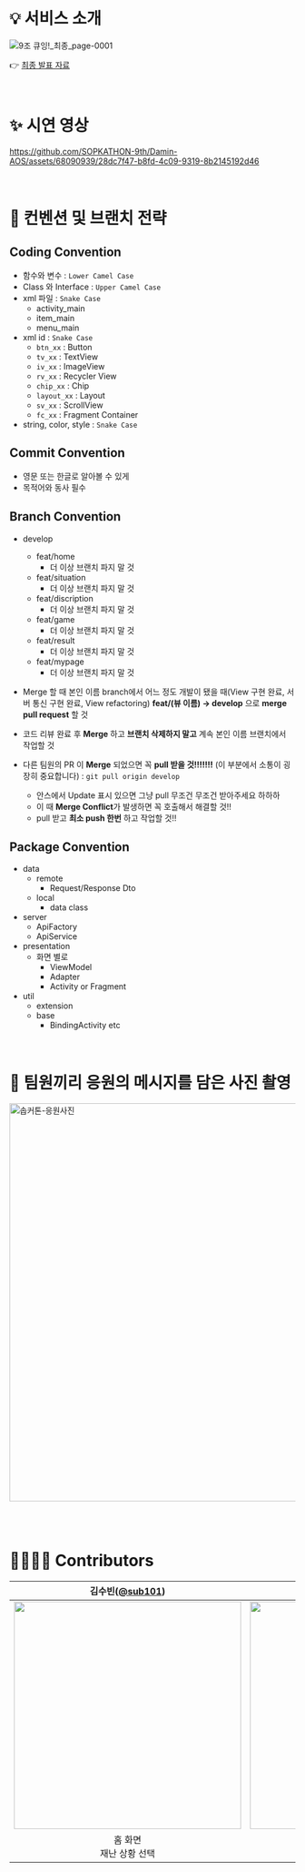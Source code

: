 # 💡 서비스 소개

<!-- <a href=""><img src="https://github.com/SOPKATHON-9th/Damin-AOS/assets/68090939/34c80df6-75e7-49c3-a029-bdc918a2bca1"/></a> -->

![9조  큐잉!_최종_page-0001](https://github.com/SOPKATHON-9th/Damin-AOS/assets/68090939/34c80df6-75e7-49c3-a029-bdc918a2bca1)

👉 [최종 발표 자료](https://drive.google.com/file/d/1k3HkJ81ea_4uXVQp8wrDfquABhzkZwuv/view?usp=sharing)

<br>

# ✨ 시연 영상 

https://github.com/SOPKATHON-9th/Damin-AOS/assets/68090939/28dc7f47-b8fd-4c09-9319-8b2145192d46

<br> 

# 📄 컨벤션 및 브랜치 전략

## Coding Convention
- 함수와 변수 : `Lower Camel Case`
- Class 와 Interface : `Upper Camel Case`
- xml 파일 : `Snake Case`
    - activity_main
    - item_main
    - menu_main
- xml id : `Snake Case`
    - `btn_xx` : Button
    - `tv_xx` : TextView
    - `iv_xx` : ImageView
    - `rv_xx` : Recycler View
    - `chip_xx` : Chip
    - `layout_xx` : Layout
    - `sv_xx` : ScrollView
    - `fc_xx` : Fragment Container
- string, color, style : `Snake Case`

## Commit Convention

- 영문 또는 한글로 알아볼 수 있게
- 목적어와 동사 필수

## Branch Convention

- develop
    - feat/home
        - 더 이상 브랜치 파지 말 것
    - feat/situation
        - 더 이상 브랜치 파지 말 것
    - feat/discription
        - 더 이상 브랜치 파지 말 것
    - feat/game
        - 더 이상 브랜치 파지 말 것
    - feat/result
        - 더 이상 브랜치 파지 말 것
    - feat/mypage
        - 더 이상 브랜치 파지 말 것
        
- Merge 할 때 본인 이름 branch에서 어느 정도 개발이 됐을 때(View 구현 완료, 서버 통신 구현 완료, View refactoring) **feat/(뷰 이름) → develop** 으로 **merge pull request** 할 것
- 코드 리뷰 완료 후 **Merge** 하고 **브랜치 삭제하지 말고** 계속 본인 이름 브랜치에서 작업할 것
- 다른 팀원의 PR 이 **Merge** 되었으면 꼭 **pull 받을 것!!!!!!!** (이 부분에서 소통이 굉장히 중요합니다) : `git pull origin develop`
    - 안스에서 Update 표시 있으면 그냥 pull 무조건 무조건 받아주세요 하하하
    - 이 때 **Merge Conflict**가 발생하면 꼭 호출해서 해결할 것!!
    - pull 받고 **최소 push 한번** 하고 작업할 것!!

## Package Convention

- data 
    - remote 
        - Request/Response Dto 
    - local 
        - data class
- server 
    - ApiFactory 
    - ApiService 
- presentation
    - 화면 별로
        - ViewModel
        - Adapter
        - Activity or Fragment
- util
    - extension
    - base
        - BindingActivity etc

<br>

# 📸 팀원끼리 응원의 메시지를 담은 사진 촬영

<img width="700" src="https://github.com/SOPKATHON-9th/Damin-AOS/assets/68090939/335b4e48-20b9-4c50-921d-61bea4f21048" alt="솝커톤-응원사진" />

<br><br>

# 👨‍👩‍👧‍👧 Contributors

|김수빈([@sub101](https://github.com/sub101))|이소민([@s6m1n](https://github.com/s6m1n))|이태희([@taeheeL](https://github.com/taeheeL))|이하은([@leeeha](https://github.com/leeeha))|
| :---: | :---: | :---: | :---: |
| <img width="400" src="https://avatars.githubusercontent.com/u/58244158?v=4"/> | <img width="400" src="https://github.com/SOPKATHON-9th/Damin-AOS/assets/68090939/e1424cb5-025f-4f65-b921-4a6b7e2589b3"/> | <img width="350" src="https://github.com/SOPKATHON-9th/Damin-AOS/assets/68090939/e579ce5b-d8fe-4b28-aae1-f6ba6f132bb0"/> | <img width="400" src="https://github.com/SOPKATHON-9th/Damin-AOS/assets/68090939/7e5dc6be-98d7-455b-b749-3326dda74566"/>|
|홈 화면<br>재난 상황 선택|스토리 설명<br>마이페이지|재난 상황 시뮬레이션|시뮬레이션 결과<br>행동 요령|
